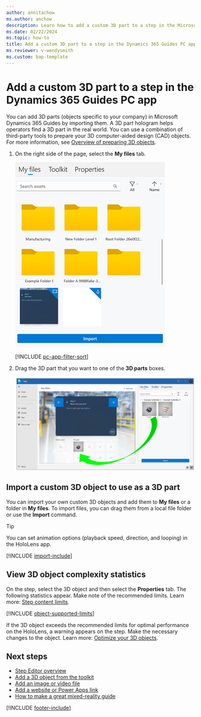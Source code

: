 ```yaml
---
author: annitachow
ms.author: anchow
description: Learn how to add a custom 3D part to a step in the Microsoft Dynamics 365 Guides PC app. 
ms.date: 02/22/2024
ms.topic: how-to
title: Add a custom 3D part to a step in the Dynamics 365 Guides PC app
ms.reviewer: v-wendysmith
ms.custom: bap-template
---
```


# Add a custom 3D part to a step in the Dynamics 365 Guides PC app

You can add 3D parts (objects specific to your company) in Microsoft Dynamics 365 Guides by importing them. A 3D part hologram helps operators find a 3D part in the real world. You can use a combination of third-party tools to prepare your 3D computer-aided design (CAD) objects. For more information, see [Overview of preparing 3D objects](./3d-content-guidelines/overview.md).

1. On the right side of the page, select the **My files** tab.

    ![Screenshot of the right-side pane with the My files tab highlighted.](media/library-panel.png "Screenshot of the right-side pane with the My files tab highlighted")

   [!INCLUDE [pc-app-filter-sort](../includes/pc-app-filter-sort.md)]

1. Drag the 3D part that you want to one of the **3D parts** boxes.

    ![Dragging a 3D part to a 3D parts box.](media/drag-3D-part.PNG "Dragging a 3D part to a 3D parts box")

## Import a custom 3D object to use as a 3D part

You can import your own custom 3D objects and add them to **My files** or a folder in **My files**. To import files, you can drag them from a local file folder or use the **Import** command.

> [!TIP]
> You can set animation options (playback speed, direction, and looping) in the HoloLens app.

[!INCLUDE [import-include](../includes/pc-app-import.md)]

## View 3D object complexity statistics

On the step, select the 3D object and then select the **Properties** tab. The following statistics appear. Make note of the recommended limits. Learn more: [Step content limits](pc-app-supported-file-formats.md#step-content-limits).

[!INCLUDE [object-supported-limits](../includes/object-supported-limits.md)]

If the 3D object exceeds the recommended limits for optimal performance on the HoloLens, a warning appears on the step. Make the necessary changes to the object. Learn more: [Optimize your 3D objects](./3d-content-guidelines/optimize-models.md). 

## Next steps

- [Step Editor overview](pc-app-step-editor-overview.md)
- [Add a 3D object from the toolkit](pc-app-add-3D-model.md)
- [Add an image or video file](pc-app-add-media.md)
- [Add a website or Power Apps link](pc-app-website-powerapps-link.md)
- [How to make a great mixed-reality guide](great-guide.md)

[!INCLUDE [footer-include](../includes/footer-banner.md)]
